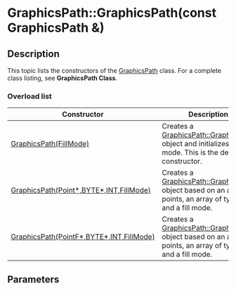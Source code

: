 # GraphicsPath::GraphicsPath(const GraphicsPath &)

## Description

This topic lists the constructors of the
[GraphicsPath](https://learn.microsoft.com/windows/desktop/api/gdipluspath/nl-gdipluspath-graphicspath) class. For a complete class listing, see **GraphicsPath Class**.

### Overload list

| Constructor | Description |
| --- | --- |
| [GraphicsPath(FillMode)](https://learn.microsoft.com/windows/desktop/api/gdipluspath/nf-gdipluspath-graphicspath-graphicspath(infillmode)) | Creates a [GraphicsPath::GraphicsPath](https://learn.microsoft.com/windows/desktop/api/gdipluspath/nf-gdipluspath-graphicspath-graphicspath(infillmode)) object and initializes the fill mode. This is the default constructor. |
| [GraphicsPath(Point*,BYTE*,INT,FillMode)](https://learn.microsoft.com/previous-versions/ms535629(v=vs.85)) | Creates a [GraphicsPath::GraphicsPath](https://learn.microsoft.com/previous-versions/ms535629(v=vs.85)) object based on an array of points, an array of types, and a fill mode. |
| [GraphicsPath(PointF*,BYTE*,INT,FillMode)](https://learn.microsoft.com/previous-versions/ms535631(v=vs.85)) | Creates a [GraphicsPath::GraphicsPath](https://learn.microsoft.com/previous-versions/ms535631(v=vs.85)) object based on an array of points, an array of types, and a fill mode. |

## Parameters